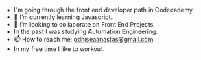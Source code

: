 
-    I'm going through the front end developer path in Codecademy.
- 🌱 I’m currently learning Javascript.
- 👯 I’m looking to collaborate on Front End Projects.
- In the past I was studying Automation Engineering. 
- 📫 How to reach me: odhiseaanastas@gmail.com
- In my free time I like to workout.

